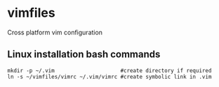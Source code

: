 # vimfiles
Cross platform vim configuration
## Linux installation bash commands
    mkdir -p ~/.vim                     #create directory if required
    ln -s ~/vimfiles/vimrc ~/.vim/vimrc #create symbolic link in .vim
